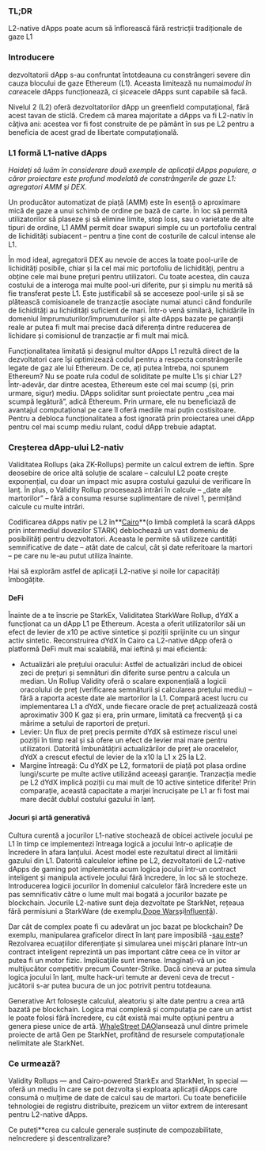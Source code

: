 ### TL;DR

L2-native dApps poate acum să înflorească fără restricții tradiționale de gaze L1

### Introducere

dezvoltatorii dApp s-au confruntat întotdeauna cu constrângeri severe din cauza blocului de gaze Ethereum (L1). Aceasta limitează nu numai*modul în care*acele dApps funcționează, ci și*ce*acele dApps sunt capabile să facă.

Nivelul 2 (L2) oferă dezvoltatorilor dApp un greenfield computațional, fără acest tavan de sticlă. Credem că marea majoritate a dApps va fi L2-nativ în câţiva ani: acestea vor fi fost construite de pe pământ în sus pe L2 pentru a beneficia de acest grad de libertate computațională.

### L1 formă L1-native dApps

*Haideţi să luăm în considerare două exemple de aplicaţii dApps populare, a căror proiectare este profund modelată de constrângerile de gaze L1: agregatori AMM şi DEX.*

Un producător automatizat de piață (AMM) este în esență o aproximare mică de gaze a unui schimb de ordine pe bază de carte. În loc să permită utilizatorilor să plaseze și să elimine limite, stop loss, sau o varietate de alte tipuri de ordine, L1 AMM permit doar swapuri simple cu un portofoliu central de lichidități subiacent – pentru a ține cont de costurile de calcul intense ale L1.

În mod ideal, agregatorii DEX au nevoie de acces la toate pool-urile de lichidități posibile, chiar și la cel mai mic portofoliu de lichidități, pentru a obține cele mai bune prețuri pentru utilizatori. Cu toate acestea, din cauza costului de a interoga mai multe pool-uri diferite, pur și simplu nu merită să fie transferat peste L1. Este justificabil să se acceseze pool-urile și să se plătească comisioanele de tranzacție asociate numai atunci când fondurile de lichidități au lichidități suficient de mari. Într-o venă similară, lichidările în domeniul împrumuturilor/împrumuturilor și alte dApps bazate pe garanții reale ar putea fi mult mai precise dacă diferența dintre reducerea de lichidare și comisionul de tranzacție ar fi mult mai mică.

Funcționalitatea limitată și designul multor dApps L1 rezultă direct de la dezvoltatori care își optimizează codul pentru a respecta constrângerile legate de gaz ale lui Ethereum. De ce, ați putea întreba, noi spunem Ethereum? Nu se poate rula codul de soliditate pe multe L1s și chiar L2? Într-adevăr, dar dintre acestea, Ethereum este cel mai scump (și, prin urmare, sigur) mediu. DApps soliditar sunt proiectate pentru „cea mai scumpă legătură”, adică Ethereum. Prin urmare, ele nu beneficiază de avantajul computațional pe care îl oferă mediile mai puțin costisitoare. Pentru a debloca funcționalitatea a fost ignorată prin proiectarea unei dApp pentru cel mai scump mediu rulant, codul dApp trebuie adaptat.

### Creșterea dApp-ului L2-nativ

Validitatea Rollups (aka ZK-Rollups) permite un calcul extrem de ieftin. Spre deosebire de orice altă soluție de scalare – calculul L2 poate crește exponențial, cu doar un impact mic asupra costului gazului de verificare în lanț. În plus, o Validity Rollup procesează intrări în calcule – „date ale martorilor” – fără a consuma resurse suplimentare de nivel 1, permițând calcule cu multe intrări.

Codificarea dApps nativ pe L2 în**[Cairo](https://www.cairo-lang.org/)**(o limbă completă la scară dApps prin intermediul dovezilor STARK) deblochează un vast domeniu de posibilități pentru dezvoltatori. Aceasta le permite să utilizeze cantități semnificative de date – atât date de calcul, cât și date referitoare la martori – pe care nu le-au putut utiliza înainte.

Hai să explorăm astfel de aplicații L2-native și noile lor capacități îmbogățite.

#### DeFi

Înainte de a te înscrie pe StarkEx, Validitatea StarkWare Rollup, dYdX a funcționat ca un dApp L1 pe Ethereum. Acesta a oferit utilizatorilor săi un efect de levier de x10 pe active sintetice și poziții sprijinite cu un singur activ sintetic. Reconstruirea dYdX în Cairo ca L2-native dApp oferă o platformă DeFi mult mai scalabilă, mai ieftină și mai eficientă:

* Actualizări ale prețului oracului: Astfel de actualizări includ de obicei zeci de prețuri și semnături din diferite surse pentru a calcula un median. Un Rollup Validity oferă o scalare exponențială a logicii oracolului de preț (verificarea semnăturii și calcularea prețului mediu) – fără a raporta aceste date ale martorilor la L1. Compară acest lucru cu implementarea L1 a dYdX, unde fiecare oracle de preț actualizează costă aproximativ 300 K gaz și era, prin urmare, limitată ca frecvenţă şi ca mărime a setului de raportori de preţuri.
* Levier: Un flux de preț precis permite dYdX să estimeze riscul unei poziții în timp real și să ofere un efect de levier mai mare pentru utilizatori. Datorită îmbunătățirii actualizărilor de preț ale oracelelor, dYdX a crescut efectul de levier de la x10 la L1 x 25 la L2.
* Margine întreagă: Cu dYdX pe L2, formatorii de piață pot plasa ordine lungi/scurte pe multe active utilizând aceeași garanție. Tranzacția medie pe L2 dYdX implică poziții cu mai mult de 10 active sintetice diferite! Prin comparație, această capacitate a marjei încrucișate pe L1 ar fi fost mai mare decât dublul costului gazului în lanț.

#### Jocuri și artă generativă

Cultura curentă a jocurilor L1-native stochează de obicei activele jocului pe L1 în timp ce implementezi întreaga logică a jocului într-o aplicație de încredere în afara lanțului. Acest model este rezultatul direct al limitării gazului din L1. Datorită calculelor ieftine pe L2, dezvoltatorii de L2-native dApps de gaming pot implementa acum logica jocului într-un contract inteligent și manipula activele jocului fără încredere, în loc să le stocheze. Introducerea logicii jocurilor în domeniul calculelor fără încredere este un pas semnificativ către o lume mult mai bogată a jocurilor bazate pe blockchain. Jocurile L2-native sunt deja dezvoltate pe StarkNet, rețeaua fără permisiuni a StarkWare (de exemplu,[Dope Wars](https://github.com/dopedao/RYO)și[Influență](https://medium.com/influenceth/influence-to-launch-on-starknet-afd3c26ea25a)).

Dar cât de complex poate fi cu adevărat un joc bazat pe blockchain? De exemplu, manipularea graficelor direct în lanț pare imposibilă -[sau este](https://twitter.com/guiltygyoza/status/1449637155001798657)? Rezolvarea ecuațiilor diferențiate și simularea unei mișcări planare într-un contract inteligent reprezintă un pas important către ceea ce în viitor ar putea fi un motor fizic. Implicaţiile sunt imense. Imaginați-vă un joc multijucător competitiv precum Counter-Strike. Dacă cineva ar putea simula logica jocului în lanț, multe hack-uri temute ar deveni ceva de trecut - jucătorii s-ar putea bucura de un joc potrivit pentru totdeauna.

Generative Art folosește calculul, aleatoriu și alte date pentru a crea artă bazată pe blockchain. Logica mai complexă și computația pe care un artist le poate folosi fără încredere, cu cât există mai multe opțiuni pentru a genera piese unice de artă. [WhaleStreet DAO](https://blog.whalestreet.xyz/whalestreet-dao-to-launch-gen-art-ecosystem-on-ethereum-with-starknet/)lansează unul dintre primele proiecte de artă Gen pe StarkNet, profitând de resursele computaționale nelimitate ale StarkNet.

### Ce urmează?

Validity Rollups — and Cairo-powered StarkEx and StarkNet, în special — oferă un mediu în care se pot dezvolta și exploata aplicații dApps care consumă o mulțime de date de calcul sau de martori. Cu toate beneficiile tehnologiei de registru distribuite, prezicem un viitor extrem de interesant pentru L2-native dApps.

Ce puteți**crea cu calcule generale susținute de compozabilitate, neîncredere și descentralizare?